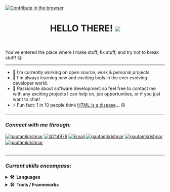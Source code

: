 [![Contribute in the browser](https://gitpod.io/button/open-in-gitpod.svg)](https://gitpod.io/#https://github.com/Michael-Futral/Michael-Futral)


<h1 align="center">HELLO THERE!  <img src="https://media.giphy.com/media/hvRJCLFzcasrR4ia7z/giphy.gif" width="55px"></h1>
<br/>

You've entered the place where I make stuff, fix stuff, and try not to break stuff!  &#128523;
<hr/>

<!--
**Michael-Futral/Michael-Futral** is a ✨ _special_ ✨ repository because its `README.md` (this file) appears on your GitHub profile.

Here are some ideas to get you started:-->

- 🔭 I’m currently working on open source, work & personal projects
- 🌱 I'm always learning new and exciting tools in the ever evolving developer world.
- 💬 Passionate about software development so feel free to contact me with any exciting projects I can help on, job opportunities, or if you just want to chat!
- ⚡ Fun fact: 1 in 10 people think <a href="https://www.latimes.com/business/technology/la-fi-tn-1-10-americans-html-std-study-finds-20140304-story.html#axzz2v1X0Ct00" target="_blank" rel="noreferrer noopener">HTML is a disease</a>... &#128562;

<hr/> 

<h3><i>Connect with me through:</i></h3>
<p align="left">
<a href="https://www.linkedin.com/in/michael-futral" target="blank"><img align="center" src="https://raw.githubusercontent.com/rahuldkjain/github-profile-readme-generator/master/src/images/icons/Social/linked-in-alt.svg" alt="gautamkrishnar" height="30" width="40" /></a>
<a href="https://meta.stackoverflow.com/users/15780137/futralmc" target="blank"><img align="center" src="https://raw.githubusercontent.com/rahuldkjain/github-profile-readme-generator/master/src/images/icons/Social/stack-overflow.svg" alt="4214976" height="30" width="40" /></a>
<a href='mailto:MicahelFutral01@gmail.com' target="blank"><img align="center" src="https://upload.wikimedia.org/wikipedia/commons/8/8c/Gmail_Icon_%282013-2020%29.svg" alt="Email" height="30" width="40" />
<a href="https://twitter.com/futral_michael" target="blank"><img align="center" src="https://raw.githubusercontent.com/rahuldkjain/github-profile-readme-generator/master/src/images/icons/Social/twitter.svg" alt="gautamkrishnar" height="30" width="40" /></a>
<a href="https://www.instagram.com/futralmc/" target="blank"><img align="center" src="https://raw.githubusercontent.com/rahuldkjain/github-profile-readme-generator/master/src/images/icons/Social/instagram.svg" alt="gautamkrishnar" height="30" width="40" /></a><a href="https://www.codegrepper.com/profile/michael-futral" target="blank"><img align="center" src="https://www.codegrepper.com/images/logo_colors_small.png" alt="gautamkrishnar" height="30" width="40" /></a>
</a>
<br/>  
 <br/>
<hr/>
 

<h3><i>Current skills encompass:</i></h3>

 <details>
  <summary><b>🛠️&nbsp;&nbsp;Languages</b></summary>
  <br/>
  <p align="left"> 
    <table style="table-layout:fixed;">
      <tr>
        <td align="center" width="96">
          <a href="https://www.cprogramming.com/" target="_blank">
            <img src="https://raw.githubusercontent.com/devicons/devicon/master/icons/c/c-original.svg" width="48" height="48" alt="C" />
          </a>
          <br>C
        </td>
        <td align="center" width="96">
          <a href="https://nodejs.org/en/docs" target="_blank">
            <img src="https://raw.githubusercontent.com/devicons/devicon/master/icons/nodejs/nodejs-original-wordmark.svg" width="48" height="48" alt="nodejs" />
          </a>
          <br>nodeJS
        </td>
        <td align="center" width="96">
          <a href="https://www.python.org" target="_blank">
            <img src="https://raw.githubusercontent.com/devicons/devicon/master/icons/python/python-original.svg" width="48" height="48" alt="Python" />
          </a>
          <br>Python
        </td>
      </td>
        <td align="center" width="96">
          <a href="https://developer.mozilla.org/en-US/docs/Web/CSS" target="_blank">
            <img src="https://raw.githubusercontent.com/devicons/devicon/master/icons/css3/css3-original.svg" width="48" height="48" alt="CSS" />
          </a>
          <br>CSS
        </td>
      </td>
        <td align="center" width="96">
          <a href="https://docs.microsoft.com/en-us/office/vba/api/overview/" target="_blank">
            <img src="https://www.ignatiuz.com/wp-content/uploads/2018/09/Excel-VBA-1.png" width="48" height="48" alt="VBA" />
          </a>
          <br>VBA
        </td>
        <td align="center" width="96">
          <a href="https://nodejs.org/en/docs/" target="_blank">
            <img src="https://pluralsight2.imgix.net/paths/images/nodejs-45adbe594d.png" width="48" height="48" alt="NodeJS" />
          </a>
          <br>NodeJS
        </td>
        <td align="center" width="96">
          <a href="https://docs.microsoft.com/en-us/dotnet/visual-basic/" target="_blank">
            <img src="https://upload.wikimedia.org/wikipedia/commons/thumb/4/40/VB.NET_Logo.svg/2048px-VB.NET_Logo.svg.png" width="48" height="48" alt="Visual Basics" />
          </a>
          <br>Visual Basics
        </td>
        <td align="center" width="96">
          <a href="https://developer.mozilla.org/en-US/docs/Glossary/HTML5" target="_blank">
            <img src="https://upload.wikimedia.org/wikipedia/commons/thumb/6/61/HTML5_logo_and_wordmark.svg/1200px-HTML5_logo_and_wordmark.svg.png" width="48" height="48" alt="HTML5" />
          </a>
          <br>HTML5
        </td>
        <td align="center" width="96">
          <a href="https://docs.microsoft.com/en-us/dotnet/csharp/" target="_blank">
            <img src="https://p7.hiclipart.com/preview/929/60/54/net-framework-c-net-core-software-framework-mono-studio.jpg" width="48" height="48" alt="C#" />
          </a>
          <br>C#
        </td>
        <td align="center" width="96">
          <a href="https://developer.mozilla.org/en-US/docs/Web/JavaScript" target="_blank">
            <img src="https://raw.githubusercontent.com/devicons/devicon/master/icons/javascript/javascript-original.svg" width="48" height="48" alt="javascript" />
          </a>
          <br>JavaScript
        </td>
      </table>
    </p>
</details> 

<details>
  <summary><b>🛠️&nbsp;&nbsp;Tools / Frameworks</b></summary>
  <br/>
  <p align="left"> 
    <table style="table-layout:fixed;">
      <tr>
        <td align="center" width="96">
          <a href="https://getbootstrap.com/docs/4.1/getting-started/introduction/" target="_blank">
            <img src="https://raw.githubusercontent.com/devicons/devicon/master/icons/bootstrap/bootstrap-plain-wordmark.svg" width="48" height="48" alt="Bootstrap" />
          </a>
          <br>Bootstrap
        </td>
        <td align="center" width="96">
          <a href="https://reactjs.org/" target="_blank">
            <img src="https://raw.githubusercontent.com/devicons/devicon/master/icons/react/react-original-wordmark.svg" width="48" height="48" alt="React" />
          </a>
          <br>React
        </td>
        <td align="center" width="96">
          <a href="https://git-scm.com/doc" target="_blank">
            <img src="https://git-scm.com/images/logos/downloads/Git-Icon-1788C.png" width="48" height="48" alt="Git" />
          </a>
          <br>Git
        </td>
        <td align="center" width="96">
          <a href="https://docs.microsoft.com/en-us/visualstudio/windows/?view=vs-2022" target="_blank">
            <img src="https://upload.wikimedia.org/wikipedia/commons/thumb/c/cd/Visual_Studio_2017_Logo.svg/768px-Visual_Studio_2017_Logo.svg.png" width="48" height="48" alt="Visual Studio" />
          </a>
          <br>Visual Studio
        </td>
        <td align="center" width="96">
          <a href="https://docs.microsoft.com/en-us/dotnet/visual-basic/" target="_blank">
            <img src="https://p7.hiclipart.com/preview/278/63/747/visual-basic-net-c-computer-programming-net-framework-vb-logo.jpg" width="48" height="48" alt="VB.net" />
          </a>
          <br>VB.net
        </td>
        <td align="center" width="96">
          <a href="https://docs.github.com/en/github" target="_blank">
            <img src="https://github.githubassets.com/images/modules/logos_page/Octocat.png" width="48" height="48" alt="Github" />
          </a>
          <br>Github
        </td>
        <td align="center" width="96">
          <a href="https://docs.microsoft.com/en-us/powershell/" target="_blank">
            <img src="https://upload.wikimedia.org/wikipedia/commons/2/2f/PowerShell_5.0_icon.png" width="48" height="48" alt="Powershell" />
          </a>
          <br>Powershell
        </td>
    </table>
  </p>
</details>       
       
